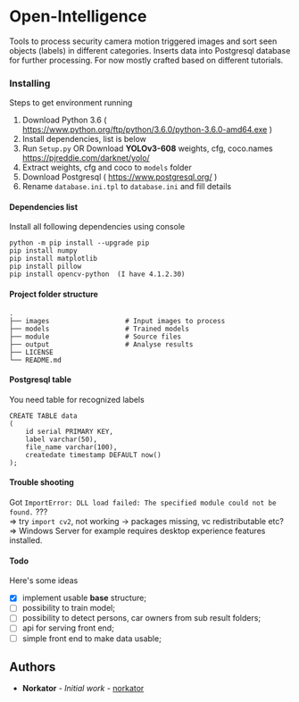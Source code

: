 # Open-Intelligence

Tools to process security camera motion triggered images and sort seen objects (labels) in different categories. 
Inserts data into Postgresql database for further processing. For now mostly crafted based on different tutorials.


### Installing

Steps to get environment running

1. Download Python 3.6 ( https://www.python.org/ftp/python/3.6.0/python-3.6.0-amd64.exe ) 
2. Install dependencies, list is below
3. Run `Setup.py` OR Download <b>YOLOv3-608</b> weights, cfg, coco.names https://pjreddie.com/darknet/yolo/
4. Extract weights, cfg and coco to `models` folder
5. Download Postgresql ( https://www.postgresql.org/ )
6. Rename `database.ini.tpl` to `database.ini` and fill details


#### Dependencies list

Install all following dependencies using console
 
```
python -m pip install --upgrade pip
pip install numpy
pip install matplotlib
pip install pillow
pip install opencv-python  (I have 4.1.2.30)
```  


#### Project folder structure

    .
    ├── images                   # Input images to process
    ├── models                   # Trained models
    ├── module                   # Source files
    ├── output                   # Analyse results
    ├── LICENSE
    └── README.md


#### Postgresql table

You need table for recognized labels

```database
CREATE TABLE data
(
    id serial PRIMARY KEY,
    label varchar(50),
    file_name varchar(100),
    createdate timestamp DEFAULT now()
);
```

#### Trouble shooting
Got `ImportError: DLL load failed: The specified module could not be found.` ???  
=> try `import cv2`, not working -> packages missing, vc redistributable etc?  
=> Windows Server for example requires desktop experience features installed.


#### Todo

Here's some ideas

- [x] implement usable **base** structure;
- [ ] possibility to train model;
- [ ] possibility to detect persons, car owners from sub result folders;
- [ ] api for serving front end;
- [ ] simple front end to make data usable;

## Authors

* **Norkator** - *Initial work* - [norkator](https://github.com/norkator)
